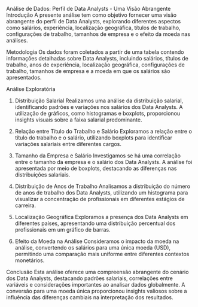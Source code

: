 Análise de Dados: Perfil de Data Analysts - Uma Visão Abrangente
Introdução
A presente análise tem como objetivo fornecer uma visão abrangente do perfil de Data Analysts, explorando diferentes aspectos como salários, experiência, localização geográfica, títulos de trabalho, configurações de trabalho, tamanhos de empresa e o efeito da moeda nas análises.

Metodologia
Os dados foram coletados a partir de uma tabela contendo informações detalhadas sobre Data Analysts, incluindo salários, títulos de trabalho, anos de experiência, localização geográfica, configurações de trabalho, tamanhos de empresa e a moeda em que os salários são apresentados.

Análise Exploratória
1. Distribuição Salarial
Realizamos uma análise da distribuição salarial, identificando padrões e variações nos salários dos Data Analysts. A utilização de gráficos, como histogramas e boxplots, proporcionou insights visuais sobre a faixa salarial predominante.

2. Relação entre Título do Trabalho e Salário
Exploramos a relação entre o título do trabalho e o salário, utilizando boxplots para identificar variações salariais entre diferentes cargos.

3. Tamanho da Empresa e Salário
Investigamos se há uma correlação entre o tamanho da empresa e o salário dos Data Analysts. A análise foi apresentada por meio de boxplots, destacando as diferenças nas distribuições salariais.

4. Distribuição de Anos de Trabalho
Analisamos a distribuição do número de anos de trabalho dos Data Analysts, utilizando um histograma para visualizar a concentração de profissionais em diferentes estágios de carreira.

5. Localização Geográfica
Exploramos a presença dos Data Analysts em diferentes países, apresentando uma distribuição percentual dos profissionais em um gráfico de barras.

6. Efeito da Moeda na Análise
Consideramos o impacto da moeda na análise, convertendo os salários para uma única moeda (USD), permitindo uma comparação mais uniforme entre diferentes contextos monetários.

Conclusão
Esta análise oferece uma compreensão abrangente do cenário dos Data Analysts, destacando padrões salariais, correlações entre variáveis e considerações importantes ao analisar dados globalmente. A conversão para uma moeda única proporcionou insights valiosos sobre a influência das diferenças cambiais na interpretação dos resultados.
